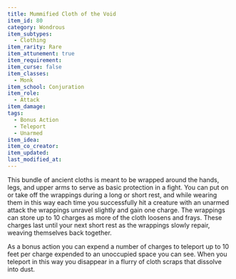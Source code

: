 ```yaml
---
title: Mummified Cloth of the Void
item_id: 80
category: Wondrous
item_subtypes:
  - Clothing
item_rarity: Rare
item_attunement: true
item_requirement:
item_curse: false
item_classes:
  - Monk
item_school: Conjuration
item_role:
  - Attack
item_damage:
tags:
  - Bonus Action
  - Teleport
  - Unarmed
item_idea:
item_co_creator:
item_updated:
last_modified_at:
---
```


This bundle of ancient cloths is meant to be wrapped around the hands, legs, and upper arms to serve as basic protection in a fight. You can put on or take off the wrappings during a long or short rest, and while wearing them in this way each time you successfully hit a creature with an unarmed attack the wrappings unravel slightly and gain one charge. The wrappings can store up to 10 charges as more of the cloth loosens and frays. These charges last until your next short rest as the wrappings slowly repair, weaving themselves back together.

As a bonus action you can expend a number of charges to teleport up to 10 feet per charge expended to an unoccupied space you can see. When you teleport in this way you disappear in a flurry of cloth scraps that dissolve into dust.
